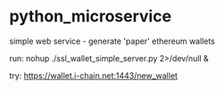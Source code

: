 # python_microservice
simple web service - generate 'paper' ethereum wallets

run:
nohup ./ssl_wallet_simple_server.py 2>/dev/null &

try:
https://wallet.i-chain.net:1443/new_wallet
